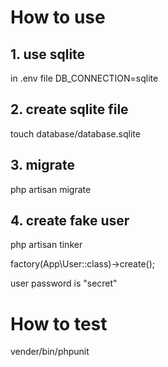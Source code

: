 # How to use
## 1. use sqlite
in .env file
  DB_CONNECTION=sqlite
## 2. create sqlite file
  touch database/database.sqlite
## 3. migrate
  php artisan migrate
## 4. create fake user
  php artisan tinker
  
  factory(App\User::class)->create();
  
  user password is "secret"

# How to test
  vender/bin/phpunit
